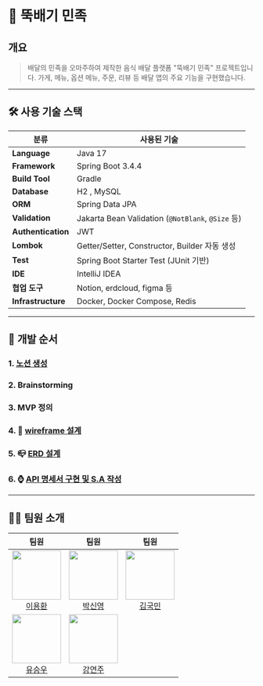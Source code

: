 # 🥘 뚝배기 민족

## 개요
>배달의 민족을 오마주하여 제작한 음식 배달 플랫폼 "뚝배기 민족" 프로젝트입니다.
가게, 메뉴, 옵션 메뉴, 주문, 리뷰 등 배달 앱의 주요 기능을 구현했습니다.

***
## 🛠 사용 기술 스택
| 분류                 | 사용된 기술                                           |
|--------------------|--------------------------------------------------|
| **Language**       | Java 17                                          |
| **Framework**      | Spring Boot 3.4.4                                |
| **Build Tool**     | Gradle                                           |
| **Database**       | H2 , MySQL                                       |
| **ORM**            | Spring Data JPA                                  |
| **Validation**     | Jakarta Bean Validation (`@NotBlank`, `@Size` 등) |
| **Authentication** | JWT                                              |
| **Lombok**         | Getter/Setter, Constructor, Builder 자동 생성        |
| **Test**           | Spring Boot Starter Test (JUnit 기반)              |
| **IDE**            | IntelliJ IDEA                                    |
| **협업 도구**          | Notion, erdcloud, figma 등                        |
| **Infrastructure** | 	Docker, Docker Compose, Redis                   |

***
## 🤔 개발 순서
### 1. [노션 생성](https://www.notion.so/teamsparta/20-1d62dc3ef5148053aa5cd14469fafe83?p=1e32dc3ef5148011b438cb3f4888c01e&pm=s)
### 2. Brainstorming
### 3. MVP 정의
### 4. 🔨 [wireframe 설계](https://www.figma.com/design/IkLKjHDcvBtkaDKLO69DhR/ddukbegi?node-id=0-1&t=YrGKiWKWhyDuf7RH-1)
### 5. 📪 [ERD 설계](https://www.erdcloud.com/d/X5Xzxh5QTnYxzR7jZ)
### 6. ⌚️ [API 명세서 구현 및 S.A 작성](https://www.notion.so/teamsparta/S-A-1dd2dc3ef5148037bf05c4961b647801)

***
## 👨‍💻 팀원 소개
|                                                                팀원                                                                |                                                                 팀원                                                                 |                                                            팀원                                                            |
|:--------------------------------------------------------------------------------------------------------------------------------:|:----------------------------------------------------------------------------------------------------------------------------------:|:------------------------------------------------------------------------------------------------------------------------:|
| <a href="https://github.com/YongLeeCode" target="_blank"><img src="https://github.com/YongLeeCode.png" width="100"/><br/>이용환</a> | <a href="https://github.com/sinyoung0403" target="_blank"><img src="https://github.com/sinyoung0403.png" width="100"/><br/>박신영</a> | <a href="https://github.com/mxcoogi" target="_blank"><img src="https://github.com/mxcoogi.png" width="100"/><br/>김국민</a> |
|    <a href="https://github.com/NCookies" target="_blank"><img src="https://github.com/NCookies.png" width="100"/><br/>유승우</a>    |  <a href="https://github.com/yeonjookang" target="_blank"><img src="https://github.com/yeonjookang.png" width="100"/><br/>강연주</a>  |                                                                                                                          |


